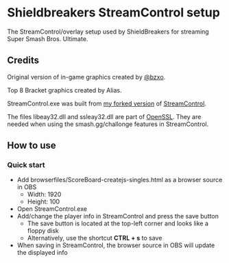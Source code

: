 # Shieldbreakers StreamControl setup
The StreamControl/overlay setup used by ShieldBreakers for streaming Super Smash Bros. Ultimate.

## Credits
Original version of in-game graphics created by [@bzxo](https://github.com/bzxo).

Top 8 Bracket graphics created by Alias.

StreamControl.exe was built from [my forked version](https://github.com/MiggL/StreamControl) of [StreamControl](http://farpnut.net/streamcontrol/).

The files libeay32.dll and ssleay32.dll are part of [OpenSSL](https://www.openssl.org/).
They are needed when using the smash.gg/challonge features in StreamControl.

## How to use
### Quick start
* Add browserfiles/ScoreBoard-createjs-singles.html as a browser source in OBS
  * Width: 1920
  * Height: 100
* Open StreamControl.exe
* Add/change the player info in StreamControl and press the save button
  * The save button is located at the top-left corner and looks like a floppy disk
  * Alternatively, use the shortcut **CTRL + s** to save
* When saving in StreamControl, the browser source in OBS will update the displayed info
